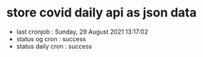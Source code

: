 # store covid daily api as json data

- last cronjob : Sunday, 29 August 2021 13:17:02
- status og cron : success
- status daily cron : success
      
      